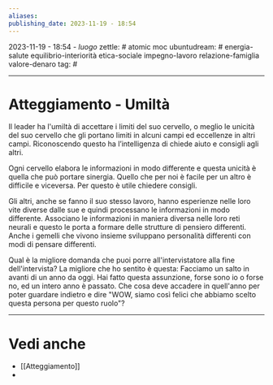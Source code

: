 ```yaml
---
aliases: 
publishing_date: 2023-11-19 - 18:54
---
```

2023-11-19 - 18:54 - *luogo*
zettle: # atomic moc
ubuntudream: # energia-salute equilibrio-interiorità etica-sociale impegno-lavoro relazione-famiglia valore-denaro 
tag: #

---
# Atteggiamento - Umiltà
Il leader ha l'umiltà di accettare i limiti del suo cervello, o meglio le unicità del suo cervello che gli portano limiti in alcuni campi ed eccellenze in altri campi. Riconoscendo questo ha l’intelligenza di chiede aiuto e consigli agli altri.

Ogni cervello elabora le informazioni in modo differente e questa unicità è quella che può portare sinergia. Quello che per noi è facile per un altro è difficile e viceversa. Per questo è utile chiedere consigli.

Gli altri, anche se fanno il suo stesso lavoro, hanno esperienze nelle loro vite diverse dalle sue e quindi processano le informazioni in modo differente. Associano le informazioni in maniera diversa nelle loro reti neurali e questo le porta a formare delle strutture di pensiero differenti. Anche i gemelli che vivono insieme sviluppano personalità differenti con modi di pensare differenti.

Qual è la migliore domanda che puoi porre all'intervistatore alla fine dell'intervista?
La migliore che ho sentito è questa:
Facciamo un salto in avanti di un anno da oggi. Hai fatto questa assunzione, forse sono io o forse no, ed un intero anno è passato. Che cosa deve accadere in quell'anno per poter guardare indietro e dire "WOW, siamo così felici che abbiamo scelto questa persona per questo ruolo"?



---
# Vedi anche
- [[Atteggiamento]]
- 